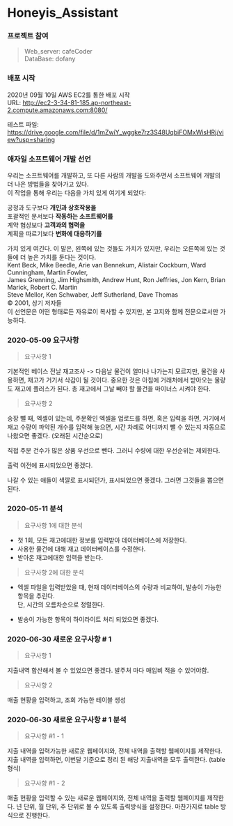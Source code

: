 # Honeyis_Assistant

### 프로젝트 참여  
> Web_server: cafeCoder  
> DataBase: dofany

### 배포 시작  
2020년 09월 10일 AWS EC2를 통한 배포 시작  
URL: http://ec2-3-34-81-185.ap-northeast-2.compute.amazonaws.com:8080/

테스트 파일: https://drive.google.com/file/d/1mZwiY_wggke7rz3S48UqbiFOMxWisHRj/view?usp=sharing

### 애자일 소프트웨어 개발 선언  
우리는 소프트웨어를 개발하고, 또 다른 사람의 개발을 도와주면서 소프트웨어 개발의 더 나은 방법들을 찾아가고 있다.   
이 작업을 통해 우리는 다음을 가치 있게 여기게 되었다:   

공정과 도구보다 **개인과 상호작용을**   
포괄적인 문서보다 **작동하는 소프트웨어를**   
계약 협상보다 **고객과의 협력을**   
계획을 따르기보다 **변화에 대응하기를**  

가치 있게 여긴다.
이 말은, 왼쪽에 있는 것들도 가치가 있지만, 우리는 오른쪽에 있는 것들에 더 높은 가치를 둔다는 것이다.   
Kent Beck, Mike Beedle, Arie van Bennekum, Alistair Cockburn, Ward Cunningham, Martin Fowler,   
James Grenning, Jim Highsmith, Andrew Hunt, Ron Jeffries, Jon Kern, Brian Marick, Robert C. Martin   
Steve Mellor, Ken Schwaber, Jeff Sutherland, Dave Thomas  
© 2001, 상기 저자들   
이 선언문은 어떤 형태로든 자유로이 복사할 수 있지만, 본 고지와 함께 전문으로서만 가능하다.   

### 2020-05-09 요구사항   
> 요구사항 1  

기본적인 베이스
전날 재고조사 -&gt; 다음날 물건이 얼마나 나가는지 모르지만,
물건을 사용하면, 재고가 거기서 삭감이 될 것이다.
중요한 것은 아침에 거래처에서 받아오는 물량도 재고에 플러스가 된다.
총 재고에서 그날 빼야 할 물건을 마이너스 시켜야 한다.  

> 요구사항 2

송장 뺄 때, 엑셀이 있는데, 주문확인 엑셀을 업로드를 하면, 혹은 입력을 하면,
거기에서 재고 수량이 파악된 개수를 입력해 놓으면, 시간 차례로 어디까지 
뺄 수 있는지 자동으로 나왔으면 좋겠다. (오래된 시간순으로)

직접 주문 건수가 많은 상품 우선으로 뺀다. 그러니 수량에 대한 우선순위는 제외한다.

출력 이전에 표시되었으면 좋겠다.

나갈 수 있는 애들이 색깔로 표시되던가, 표시되었으면 좋겠다.
그러면 그것들을 뽑으면 된다.    

### 2020-05-11 분석  
> 요구사항 1에 대한 분석  

* 첫 1회, 모든 재고에대한 정보를 입력받아 데이터베이스에 저장한다. 
* 사용한 물건에 대해 재고 데이터베이스를 수정한다.   
* 받아온 재고에대한 입력을 받는다.  

> 요구사항 2에 대한 분석   

* 엑셀 파일을 입력받았을 때, 현재 데이터베이스의 수량과 비교하여, 발송이 가능한 항목을 추린다.   
단, 시간의 오름차순으로 정렬한다.  

* 발송이 가능한 항목이 하이라이트 처리 되었으면 좋겠다.  


### 2020-06-30 새로운 요구사항 # 1
> 요구사항 1  

지출내역 합산해서 볼 수 있었으면 좋겠다. 
발주처 마다 매입비 적을 수 있어야함.

> 요구사항 2  

매출 현황을 입력하고, 조회 가능한 테이블 생성  


### 2020-06-30 새로운 요구사항 # 1 분석
> 요구사항 #1 - 1   

지출 내역을 입력가능한 새로운 웹페이지와, 전체 내역을 출력할 웹페이지를 제작한다. 
지출 내역을 입력하면, 이번달 기준으로 정리 된 해당 지출내역을 모두 출력한다. (table 형식)  

> 요구사항 #1 - 2

매출 현황을 입력할 수 있는 새로운 웹페이지와, 전체 내역을 출력할 웹페이지를 제작한다. 
년 단위, 월 단위, 주 단위로 볼 수 있도록 출력방식을 설정한다. 마찬가지로 table 방식으로 진행한다.
